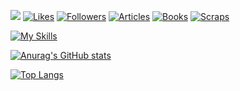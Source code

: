 ![](https://komarev.com/ghpvc/?username=ryosuke27&color=green)
[![Likes](https://badgen.org/img/zenn/goemon/likes?style=flat)](https://zenn.dev/goemon)
[![Followers](https://badgen.org/img/zenn/goemon/followers?style=flat)](https://zenn.dev/goemon)
[![Articles](https://badgen.org/img/zenn/goemon/articles?style=flat)](https://zenn.dev/goemon)
[![Books](https://badgen.org/img/zenn/goemon/books?style=flat)](https://zenn.dev/goemon?tab=books)
[![Scraps](https://badgen.org/img/zenn/goemon/scraps?style=flat)](https://zenn.dev/goemon?tab=scraps)

[![My Skills](https://skillicons.dev/icons?i=js,ts,nodejs,react,nextjs,vue,nuxtjs,prisma,astro,rollupjs,vite,vitest,styledcomponents,tailwind,babel,pnpm,postgres,graphql,jest,php,laravel,supabase,dynamodb,aws,gcp,vercel,docker,github,bitbucket)](https://skillicons.dev)

[![Anurag's GitHub stats](https://github-readme-stats.vercel.app/api?username=ryosuke27&show_icons=true&theme=merko)](https://github.com/anuraghazra/github-readme-stats)

[![Top Langs](https://github-readme-stats.vercel.app/api/top-langs/?username=ryosuke27&layout=donut-vertical&theme=tokyonight)](https://github.com/anuraghazra/github-readme-stats)
